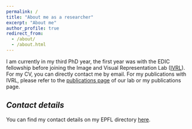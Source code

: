 ```yaml
---
permalink: /
title: "About me as a researcher"
excerpt: "About me"
author_profile: true
redirect_from: 
  - /about/
  - /about.html
---
```



I am currently in my third PhD year, the first year was with the EDIC fellowship before joining the Image and Visual Representation Lab ([IVRL](https://ivrl.epfl.ch/)). For my CV, you can directly contact me by email. For my publications with IVRL, please refer to the [publications page](https://ivrl.epfl.ch/publications/) of our lab or my publications page.

*Contact details*
---
You can find my contact details on my EPFL directory [here](https://ivrl.epfl.ch/people/majed/).

